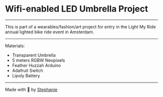 # Wifi-enabled LED Umbrella Project
---

This is part of a wearables/fashion/art project for entry in the Light My Ride annual lighted bike ride event in Amsterdam.

---
Materials:
  - Transparent Umbrella
  - 5 meters RGBW Neopixels
  - Feather Huzzah Arduino
  - Adafruit Switch
  - Lipoly Battery


  ---

Made with 💟 by [Stephanie](https://stephanie.lol)
